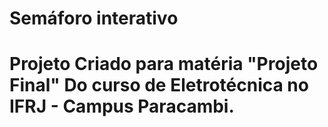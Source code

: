 # Semáforo interativo
# Projeto Criado para matéria "Projeto Final" Do curso de Eletrotécnica no IFRJ - Campus Paracambi.
